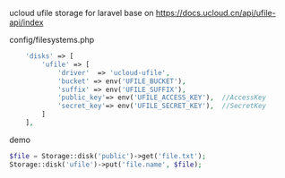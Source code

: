 ucloud ufile storage for laravel
base on https://docs.ucloud.cn/api/ufile-api/index

config/filesystems.php
```php
    'disks' => [
        'ufile' => [
            'driver'  => 'ucloud-ufile',
            'bucket' => env('UFILE_BUCKET'),
            'suffix' => env('UFILE_SUFFIX'),
            'public_key'=> env('UFILE_ACCESS_KEY'),  //AccessKey
            'secret_key'=> env('UFILE_SECRET_KEY'),  //SecretKey
        ]
    ],
```
demo
```php
$file = Storage::disk('public')->get('file.txt');
Storage::disk('ufile')->put('file.name', $file);
```
